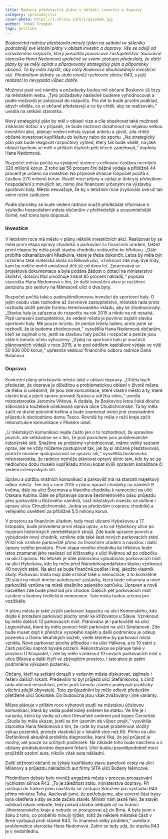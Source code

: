 ```yaml
---
title: Radnice představila plány v oblasti investic a dopravy
category: zpravodajství
cover-photo: https://i.ohlasy.info/i/q2uxkwb.jpg
author: Tomáš Trumpeš
tags: politika
---
```


*Boskovická radnice představila minulý týden na setkání ve skleníku podrobněji své letošní plány v oblasti investic a dopravy. Vše se odvíjí od schváleného rozpočtu, který posvětilo prosincové zastupitelstvo. Současně starostka Hana Nedomová společně se svými zástupci předeslala, že další plány by se měly opírat o připravovaný strategický plán a připomínky občanů. To by mělo zajistit, aby měly Boskovice dlouhodobější investiční vizi. Předmětem debaty se stala rovněž rychlostní silnice R43, s jejíž realizací to nevypadá vůbec dobře.*

Možnost psát své náměty a požadavky budou mít občané Boskovic již brzy na městském webu. „Tyto požadavky následně budeme vyhodnocovat a podle možností je zařazovat do rozpočtu. Pro mě to bude prvotní podklad, abych věděla, co si občané představují a co by chtěli, aby se realizovalo,“ uvedla na setkání starostka. 

Nový strategický plán by měl v oblasti vize a cíle obsahovat také možnosti získávání dotací a v případě, že bude možnost dosáhnout na nějakou velkou investiční akci, plánuje vedení města vypsat anketu a zjistit, zda chtějí občané investovat kupříkladu do kultury nebo do sportu. „Na strategický plán pak bude reagovat rozpočtový výhled, který tak bude vědět, na jaké oblasti bychom se měli v příštích čtyřech pěti letech zaměřovat,“ doplnila Hana Nedomová.

Rozpočet města počítá na výdajové stránce s celkovou částkou necelých 320 milionů korun. Z toho asi 56 procent činí běžné výdaje a přibližně 44 procent je určeno na investice. Na příjmové stránce rozpočet počítá s částkou 270 milionů korun. Rozdíl mezi příjmy a výdaji je dokrytý přebytkem hospodaření z minulých let, mimo jiné financemi určenými na výstavbu sportovní haly. Město neuvažuje, že by v letošním roce zvyšovalo své už tak velmi nízké zadlužení.

Podle starostky se bude vedení radnice snažit předkládat informace o výsledku hospodaření města občanům v přehlednější a srozumitelnější formě, než tomu bylo doposud.

### Investice

V letošním roce má město v plánu několik investičních akcí. Realizovat by se měla první etapa úpravy chodníků a parkování za finančním úřadem, taktéž první etapou by měla projít stavba chodníku vedoucího ke hřbitovu. „Dále probíhá odkanalizování Mladkova, které je třeba dokončit. Letos by měla být rozšířena také mateřská škola na Bílkově ulici, vzniknout zde mají dvě třídy, kam by rodiče mohli umisťovat děti již od dvou let. Zpracovává se projektová dokumentace a byla podána žádost o dotaci na ministerstvo školství, dotační titul umožňuje získat 85 procent nákladů,“ popsala starostka Hana Nedomová s tím, že další investiční akce je rozšíření penzionu pro seniory na Mánesově ulici o dva byty. 

Rozpočet počítá také s padesátimilionovou investicí do sportovní haly. O jejím osudu však rozhodne až červnové zastupitelstvo, městská rada proto rozhodla uložit peníze formou termínovaného vkladu, aby se zhodnocovaly. „Stavba haly je zařazena do rozpočtu na rok 2015 a nikdo na ně nesahá. Platí usnesení zastupitelstva, že vedení města je povinno zajistit stavbu sportovní haly. Mě pouze mrzelo, že peníze ležely ladem, proto jsme se rozhodli, že je budeme zhodnocovat,“ vysvětlila Hana Nedomová občanům, kteří se zajímali o to, jestli se stavbou haly počítá i rozpočet a peníze jsou stále k tomuto účelu vyhrazeny. „Výdaj na sportovní halu je součástí plánovaných výdajů v roce 2015, a to pod oddílem kapitálové výdaje ve výši 50 936 000 korun,“ upřesnila vedoucí finančního odboru radnice Dana Baláčová.

### Doprava

Konkrétní plány představilo město také v oblasti dopravy. „Chtěla bych předeslat, že doprava je důležitou a problematickou oblastí v životě města. Je třeba si uvědomit, že jsou zde komunikace, které vlastní město a ty, které vlastní kraj a jejich správu provádí Správa a údržba silnic,“ uvedla místostarostka Jaromíra Vítková. A dodala, že Boskovice letos čeká dlouho slibovaná a toužebně očekávaná oprava ulice Chudichromské. Ta by měla začít ve druhé polovině května a bude znamenat mimo jiné znesnadnění příjezdu k obchodnímu domu Tesco. Rovněž by měla v režii kraje začít rekonstrukce komunikace v Pilském údolí. 

„U městských komunikací nejde často jen o to rozhodnout, že upravíme povrch, ale setkáváme se s tím, že pod povrchem jsou problematické inženýrské sítě. Snažíme se problémy vyhodnocovat, máme veliký seznam oprav, ale ne vždy můžeme postupovat tak, jak by si občané představovali, protože musíme spolupracovat se správci sítí,“ vysvětlila boskovická místostarostka, že radnice nemůže plánovat opravy silnic tam, kde by se za nedlouhou dobu muselo kupříkladu znovu kopat kvůli opravám kanalizace či vedení inženýrských sítí. 

Správu a údržbu místních komunikací a parkovišť má na starosti majetkový odbor města. Ten má v roce 2015 v plánu opravit chodníky na náměstí 9. května, dále na ulici Švermova a hlavního chodníku k nemocnici na ulici Otakara Kubína. Dále se připravuje oprava šestimetrového pásu průjezdu přes parkoviště u Růžového náměstí, část městských investic se dotkne i opravy ulice Chrudichromské. Jedná se především o opravu chodníků a veřejného osvětlení za přibližně 5,5 milionu korun. 

V prostoru za finančním úřadem, tedy mezi ulicemi Hybešovou a 17. listopadu, bude provedena první etapa úprav, a to od Hybešovy ulice po muzeum historických zemědělských strojů. Zde bude upraven povrch a vybudován nový chodník, vznikne zde také šest nových parkovacích stání. Příští rok vznikne parkoviště přímo za finančním úřadem a navážou i další úpravy celého prostoru. První etapa nového chodníku ke hřbitovu bude letos znamenat jeho realizaci od křižovatky s ulicí Květnou až po odbočku na ulici Lipovou. Na letošek je dále plánováno vybudování parkovacích míst na ulici Hybešova, kde by mělo před Národohospodářskou školou vzniknout 40 nových stání. Na akci se bude finančně podílet i kraj, jakožto vlastník školy. Parkovací místa mají dále vznikat také u nemocnice, a to konkrétně 20 stání na místě dnešní autobusové zastávky, která bude odsunuta a nové parkoviště vznikne na místě dnešního zeleného ostrůvku. Upraven a nově nasvětlen zde bude přechod pro chodce. Dalších pět parkovacích míst vznikne u budovy ředitelství nemocnice. Tato místa budou určena pro vozíčkáře. 

V plánu města je také zvýšit parkovací kapacitu na ulici Komenského, kde dojde k protažení parkovací plochy směr ke křižovatce u Slávie. Vzniknout by mělo dalších 12 parkovacích míst. Plánováno je i parkoviště na ulici Legionářská, které by mělo pomoci řešit parkování na ulici Smetanově. Zde bude muset dojít k přeložce vysokého napětí a další podmínkou je odkup pozemku u Domu lékařských služeb, vedle kterého by parkovací místa vznikla. Nové parkovací plochy přibudou i na ulici Hálkova, a to 10 stání z části parčíku naproti bývalé pizzerii. Rekonstrukce se plánuje také v prostoru U Koupadel, i zde by mělo vzniknout 10 nových parkovacích míst u ulice Bílkova a další čtyři ve zbývajícím prostoru. I tato akce je zatím podmíněna výkupem pozemku.

Občany, kteří na setkání dorazili s vedením města diskutovat, zajímalo i řešení dalších lokalit. Především to byl průjezd ulicí Štefánikovou, s čímž řada občanů nesouhlasí, petici proti tomuto záměru podepsali prakticky všichni zdejší obyvatelé. Toto zprůjezdnění by mělo odlevit především přetížené ulici Sokolské. Do budoucna jsou však zvažovány i jiné varianty.

Město plánuje v příštím roce vyhotovit studii na městskou účelovou komunikaci, která by vedla podél kolejí směrem ke statku. Ve hře je i varianta, která by vedla od ulice Dřevařské směrem pod kopec Červeňák. „Studie by měla ukázat, jestli se tím územím dá vůbec projít,“ vysvětlila starostka Hana Nedomová s tím, že i zde by musel proběhnout složitý výkup pozemků, protože vlastníků je v lokalitě více než 80. Přímo na ulici Štefánikově aktuálně proběhla diagnostika, která říká, že její průjezd je možný, ale pouze za určitých podmínek. Na základě toho bude navrženo a s občany prodiskutováno dopravní řešení. Ulicí budou pravděpodobně moci projíždět osobní auta, nikoliv však auta nákladní.

Další stížnosti občanů se týkaly kupříkladu stavu panelové cesty na ulici Milánovy a průjezdu nákladních aut firmy SITA ulicí Boženy Němcové. 

Předmětem debaty bylo rovněž angažmá města v procesu prosazování rychlostní silnice R43. „To je záležitost státu, ministerstva dopravy. Při nástupu do funkce jsem navštívila se zástupci Sdružení pro výstavbu R43 přímo ministra Ťoka. Apelovali jsme, že potřebujeme, aby severní část trasy byla ošetřena a aby se zde začalo stavět. Ministr nám jasně řekl, že stavět odnikud nikam nebude, tedy pokud stavba nedojde až na hranici Jihomoravského kraje a nebude se postupovat až do Brna. A byla jsem v šoku z toho, co proběhlo minulý týden, totiž že některé městské části v Brně vystupují proti stavbě R43. To znamená velký problém,“ uvedla k problematice starostka Hana Nedomová. Zatím se tedy zdá, že stavba R43 je v nedohlednu.
